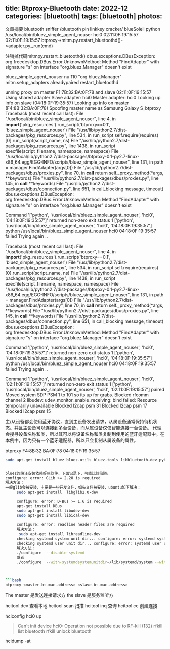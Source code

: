 title: Btproxy-Bluetooth
date: 2022-12
categories: [bluetooth]
tags: [bluetooth]
photos:
---
文章摘要
bluetooth sniffer /bluetooth pin linkkey cracker/ blueSoleil
python /usr/local/bin/bluez_simple_agent_nouser hci0  02:11:0F:19:15:57 02:11:0F:19:15:57
btproxy->mitm.py.restart_bluetoothd()->adapter.py._run(cmd)

注销掉代码mitmpy.restart_bluetoothd()
dbus.exceptions.DBusException: org.freedesktop.DBus.Error.UnknownMethod: Method "FindAdapter" with signature "s" on interface "org.bluez.Manager" doesn't exist


bluez_simple_agent_nouser  nu 110 "org.bluez.Manager"
mitm.setup_adapters <if>alreadypaired restart_bluetoothd

unning proxy on master  F1:7B:32:BA:0F:78  and slave  02:11:0F:19:15:57
Using shared adapter
Slave adapter:  hci0
Master adapter:  hci0
Looking up info on slave (04:18:0F:19:35:57)
Looking up info on master (F4:8B:32:BA:0F:78)
Spoofing master name as  Samsung Galaxy S_btproxy
Traceback (most recent call last):
  File "/usr/local/bin/bluez_simple_agent_nouser", line 4, in <module>
    __import__('pkg_resources').run_script('btproxy==0.1', 'bluez_simple_agent_nouser')
  File "/usr/lib/python2.7/dist-packages/pkg_resources.py", line 534, in run_script
    self.require(requires)[0].run_script(script_name, ns)
  File "/usr/lib/python2.7/dist-packages/pkg_resources.py", line 1438, in run_script
    execfile(script_filename, namespace, namespace)
  File "/usr/local/lib/python2.7/dist-packages/btproxy-0.1-py2.7-linux-x86_64.egg/EGG-INFO/scripts/bluez_simple_agent_nouser", line 131, in <module>
    path = manager.FindAdapter(args[0])
  File "/usr/lib/python2.7/dist-packages/dbus/proxies.py", line 70, in __call__
    return self._proxy_method(*args, **keywords)
  File "/usr/lib/python2.7/dist-packages/dbus/proxies.py", line 145, in __call__
    **keywords)
  File "/usr/lib/python2.7/dist-packages/dbus/connection.py", line 651, in call_blocking
    message, timeout)
dbus.exceptions.DBusException: org.freedesktop.DBus.Error.UnknownMethod: Method "FindAdapter" with signature "s" on interface "org.bluez.Manager" doesn't exist

Command '['python', '/usr/local/bin/bluez_simple_agent_nouser', 'hci0', '04:18:0F:19:35:57']' returned non-zero exit status 1 ['python', '/usr/local/bin/bluez_simple_agent_nouser', 'hci0', '04:18:0F:19:35:57']
python /usr/local/bin/bluez_simple_agent_nouser hci0 04:18:0F:19:35:57 failed
Trying again ..


Traceback (most recent call last):
  File "/usr/local/bin/bluez_simple_agent_nouser", line 4, in <module>
    __import__('pkg_resources').run_script('btproxy==0.1', 'bluez_simple_agent_nouser')
  File "/usr/lib/python2.7/dist-packages/pkg_resources.py", line 534, in run_script
    self.require(requires)[0].run_script(script_name, ns)
  File "/usr/lib/python2.7/dist-packages/pkg_resources.py", line 1438, in run_script
    execfile(script_filename, namespace, namespace)
  File "/usr/local/lib/python2.7/dist-packages/btproxy-0.1-py2.7-linux-x86_64.egg/EGG-INFO/scripts/bluez_simple_agent_nouser", line 131, in <module>
    path = manager.FindAdapter(args[0])
  File "/usr/lib/python2.7/dist-packages/dbus/proxies.py", line 70, in __call__
    return self._proxy_method(*args, **keywords)
  File "/usr/lib/python2.7/dist-packages/dbus/proxies.py", line 145, in __call__
    **keywords)
  File "/usr/lib/python2.7/dist-packages/dbus/connection.py", line 651, in call_blocking
    message, timeout)
dbus.exceptions.DBusException: org.freedesktop.DBus.Error.UnknownMethod: Method "FindAdapter" with signature "s" on interface "org.bluez.Manager" doesn't exist

Command '['python', '/usr/local/bin/bluez_simple_agent_nouser', 'hci0', '04:18:0F:19:35:57']' returned non-zero exit status 1 ['python', '/usr/local/bin/bluez_simple_agent_nouser', 'hci0', '04:18:0F:19:35:57']
python /usr/local/bin/bluez_simple_agent_nouser hci0 04:18:0F:19:35:57 failed
Trying again ..
 

Command '['python', '/usr/local/bin/bluez_simple_agent_nouser', 'hci0', '02:11:0F:19:15:57']' returned non-zero exit status 1 ['python', '/usr/local/bin/bluez_simple_agent_nouser', 'hci0', '02:11:0F:19:15:57']
paired
Moved system SDP PSM 1 to 101 so its up for grabs.
Blocked rfcomm channel 2
libudev: udev_monitor_enable_receiving: bind failed: Resource temporarily unavailable
Blocked l2cap psm 31
Blocked l2cap psm 17
Blocked l2cap psm 15


主/从设备都会使用蓝牙协议，直到主设备发出请求，从属设备通常保持待机状态。并且主设备可以连接到多台设备，而从属设备仅仅智能连接一台设备。
代理会搜寻设备名称和类，所以其可以将设备名称和类复制到使用的蓝牙适配器中。在本例中，因为只有一个蓝牙适配器，所以只会复制从属设备的属性。

btproxy F4:8B:32:BA:0F:78 04:18:0F:19:35:57

<!--more-->
```bash
sudo apt-get install bluez bluez-utils bluez-tools libbluetooth-dev python-dev


bluez的编译安装依赖好些软件，下面记录下，可能比较简陋。
configure: error: GLib >= 2.28 is required
解决方法：
一般glib会被安装，主要是一些开发文件，如头文件被安装，ubuntu如下解决：
     sudo apt-get install  libglib2.0-dev

     configure: error: D-Bus >= 1.6 is required
     apt-get install DBus
     sudo apt-get install libudev-dev
     sudo apt-get install libical-dev

     configure: error: readline header files are required
     解决方法：
      sudo apt-get install libreadline-dev
     checking systemd system unit dir... configure: error: systemd system unit directory is required
     checking systemd user unit dir... configure: error: systemd user unit directory is required
     解决方法：
     ./configure  --disable-systemd
     或者
     ./configure  --with-systemdsystemunitdir=/lib/systemd/system --with-systemduserunitdir=/usr/lib/systemd



```bash
btproxy <master-bt-mac-address> <slave-bt-mac-address>
```
The master 是发送连接请求方
the slave  是服务监听方

hcitool dev 查看本地
hcitool scan 扫描
hcitool inq  查询
hcitool cc  创建连接

hciconfig hci0 up
 > Can't init device hci0: Operation not possible due to RF-kill (132)
rfkill list bluetooth
rfkill unlock bluetooth



hcidump -at


